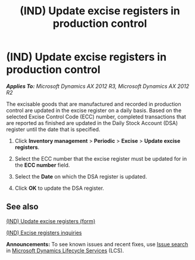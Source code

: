﻿---
title: (IND) Update excise registers in production control
TOCTitle: (IND) Update excise registers in production control
ms:assetid: e606fe9f-2f50-42d5-bb52-d9d6883966c2
ms:mtpsurl: https://technet.microsoft.com/en-us/library/JJ710912(v=AX.60)
ms:contentKeyID: 49386324
ms.date: 11/17/2014
mtps_version: v=AX.60
f1_keywords:
- Production
- Forms.Dialog
- (IND)
- India
- Excise
- excise registers
- Update excise registers
- Update registers
- update dsa register
- update excise register
---

# (IND) Update excise registers in production control 


_**Applies To:** Microsoft Dynamics AX 2012 R3, Microsoft Dynamics AX 2012 R2_

The excisable goods that are manufactured and recorded in production control are updated in the excise register on a daily basis. Based on the selected Excise Control Code (ECC) number, completed transactions that are reported as finished are updated in the Daily Stock Account (DSA) register until the date that is specified.

1.  Click **Inventory management** \> **Periodic** \> **Excise** \> **Update excise registers**.

2.  Select the ECC number that the excise register must be updated for in the **ECC number** field.

3.  Select the **Date** on which the DSA register is updated.

4.  Click **OK** to update the DSA register.

## See also

[(IND) Update excise registers (form)](https://technet.microsoft.com/en-us/library/jj664654\(v=ax.60\))

[(IND) Excise registers inquiries](ind-excise-registers-inquiries.md)

  
**Announcements:** To see known issues and recent fixes, use [Issue search](http://go.microsoft.com/fwlink/?linkid=389258) in [Microsoft Dynamics Lifecycle Services](http://go.microsoft.com/fwlink/?linkid=306505) (LCS).

